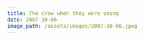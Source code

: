 ```yaml
---
title: The crew when they were young
date: 2007-10-06
image_path: /assets/images/2007-10-06.jpeg
---
```

